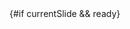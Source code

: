 <!-- svelte-ignore a11y-no-static-element-interactions -->
<!-- svelte-ignore a11y-no-noninteractive-tabindex -->
<div on:keyup={handleKeyUp} on:click={handleClick} tabindex="0">
  {#if currentSlide && ready}
      <!-- svelte-ignore missing-declaration -->
      <!-- <svelte:component 
          this={registry.getPlayerComponent(currentSlide.type)}
          {currentTime}
          {pulse}
          items={currentSlide.items}
          extra={currentSlide.extra}
          startTime={currentSlide.startTime}
          endTime={currentSlide.endTime}
          {setPulse}
          spriteImgArray={currentSlide.type === 'canvas' ? spriteImgArray : undefined}
          bgImages={currentSlide.type === 'canvas' ? bgImages : undefined}
      /> -->
